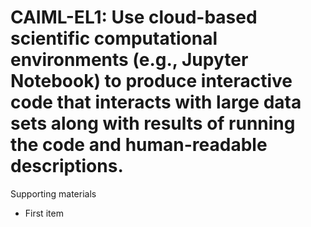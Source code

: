 # CAIML-EL1:  	Use cloud-based scientific computational environments (e.g., Jupyter Notebook) to produce interactive code that interacts with large data sets along with results of running the code and human-readable descriptions.	 

Supporting materials

* First item